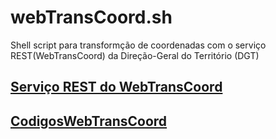 # webTransCoord.sh
Shell script para transformção de coordenadas com o serviço REST(WebTransCoord) da Direção-Geral do Território (DGT)

## [Serviço REST do WebTransCoord](https://www.dgterritorio.gov.pt/geodesia/transformacao-coordenadas/Web-TransCoord)

## [CodigosWebTransCoord](https://www.dgterritorio.gov.pt/sites/default/files/ficheiros-geodesia/CodigosWebTransCoord.pdf)
